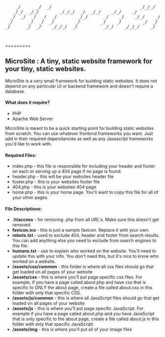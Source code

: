 <pre>
                                                                                   
    _/      _/  _/                                  _/_/_/  _/    _/               
   _/_/  _/_/        _/_/_/  _/  _/_/    _/_/    _/            _/_/_/_/    _/_/    
  _/  _/  _/  _/  _/        _/_/      _/    _/    _/_/    _/    _/      _/_/_/_/   
 _/      _/  _/  _/        _/        _/    _/        _/  _/    _/      _/          
_/      _/  _/    _/_/_/  _/          _/_/    _/_/_/    _/      _/_/    _/_/_/     
                                                                                   
                                                                                                                   
</pre>
=========

<h2>MicroSite : A tiny, static website framework for your tiny, static websites.</h2>

MicroSite is a very small framework for building static websites.  It does not depend on any particular UI or backend framework and doesn't require a database.

<h4>What does it require?</h4>
<ul>
  <li>PHP</li>
  <li>Apache Web Server</li>
</ul>

MicroSite is meant to be a quick starting point for building static websites from scratch.  You can use whatever frontend frameworks you want. Just add in their required dependancies as well as any Javascript frameworks you'd like to work with.

<h4>Required Files:</h4>

<ul>
  <li>index.php - this file is responsible for including your header and footer on each or serving up a 404 page if no page is found.</li>
  <li>header.php - this will be your websites header file</li>
  <li>footer.php - this is your websites footer file</li>
  <li>404.php - this is your websites 404 page</li>
  <li>home.php - this is your home page.  You'll want to copy this file for all of your other pages.</li>
</ul>

<h4>File Descriptions:</h4>

<ul>
  <li><strong>.htaccess</strong> - for removing .php from all URL's.  Make sure this doesn't get removed.</li>
  <li><strong>favicon.ico</strong> - this is just a sample favicon.  Replace it with your own.</li>
  <li><strong>robots.txt</strong> - used to exclude 404, header and footer from search results.  You can add anything else you need to exclude from search engines to this file.</li>
  <li><strong>humans.txt</strong> - use to explain who worked on the website.  You'll need to update this with your info.  You don't need this, but it's nice to know who worked on a website.</li>
  <li><strong>/assets/css/common</strong> - this folder is where all css files should go that get loaded on all pages of your website</li>
  <li><strong>/assets/css</strong> - this is where you'll put page specific css files.  For example, if you have a page called about.php and have css that is specific to ONLY the about page, create a file called about.css in this folder with only that specific CSS.</li>
  <li><strong>/assets/js/common</strong> - this is where all JavaScript files should go that get loaded on all pages of your website</li>
  <li><strong>/assets/js</strong> - this is where you'll put page specific JavaScript.  For example if you have a page called about.php and you have JavaScript that is only specific to the about page, create a file called about.js in this folder with only that specific JavaScript.</li>
  <li><strong>/assets/img</strong> - this is where you'll put all of your image files</li>



